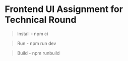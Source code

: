 # Frontend UI Assignment for Technical Round

>Install - npm ci

>Run - npm run dev

>Build - npm runbuild